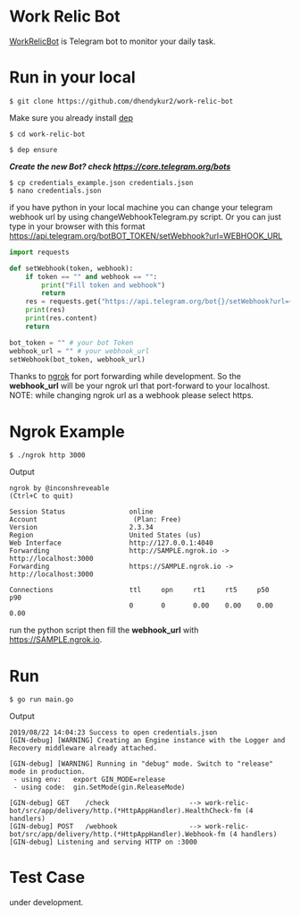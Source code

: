 # Work Relic Bot
[WorkRelicBot](https://t.me/WorkRelicBot) is Telegram bot to monitor your daily task.

# Run in your local
```console
$ git clone https://github.com/dhendykur2/work-relic-bot
```
Make sure you already install [dep](https://github.com/golang/dep)

```console
$ cd work-relic-bot
```

```console
$ dep ensure
```

 ***Create the new Bot? check https://core.telegram.org/bots***

```console
$ cp credentials_example.json credentials.json
$ nano credentials.json
```

if you have python in your local machine you can change your telegram webhook url by using changeWebhookTelegram.py script. Or you can just type in your browser with this format https://api.telegram.org/botBOT_TOKEN/setWebhook?url=WEBHOOK_URL

```python
import requests

def setWebhook(token, webhook):
    if token == "" and webhook == "":
        print("Fill token and webhook")
        return
    res = requests.get("https://api.telegram.org/bot{}/setWebhook?url={}".format(token, url))
    print(res)
    print(res.content)
    return

bot_token = "" # your bot Token
webhook_url = "" # your webhook_url
setWebhook(bot_token, webhook_url)
```

Thanks to [ngrok](https://ngrok.com/) for port forwarding while development. So the **webhook_url** will be your ngrok url that port-forward to your localhost. NOTE: while changing ngrok url as a webhook please select https.

# Ngrok Example
```console
$ ./ngrok http 3000
```
Output
```console
ngrok by @inconshreveable                                                                                                                                        (Ctrl+C to quit)

Session Status                online
Account                        (Plan: Free)
Version                       2.3.34
Region                        United States (us)
Web Interface                 http://127.0.0.1:4040
Forwarding                    http://SAMPLE.ngrok.io -> http://localhost:3000
Forwarding                    https://SAMPLE.ngrok.io -> http://localhost:3000

Connections                   ttl     opn     rt1     rt5     p50     p90
                              0       0       0.00    0.00    0.00    0.00
```

run the python script then fill the **webhook_url** with https://SAMPLE.ngrok.io.

# Run
```console
$ go run main.go
```
Output
```console
2019/08/22 14:04:23 Success to open credentials.json
[GIN-debug] [WARNING] Creating an Engine instance with the Logger and Recovery middleware already attached.

[GIN-debug] [WARNING] Running in "debug" mode. Switch to "release" mode in production.
 - using env:	export GIN_MODE=release
 - using code:	gin.SetMode(gin.ReleaseMode)

[GIN-debug] GET    /check                    --> work-relic-bot/src/app/delivery/http.(*HttpAppHandler).HealthCheck-fm (4 handlers)
[GIN-debug] POST   /webhook                  --> work-relic-bot/src/app/delivery/http.(*HttpAppHandler).Webhook-fm (4 handlers)
[GIN-debug] Listening and serving HTTP on :3000
```
# Test Case
under development.

